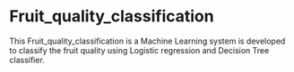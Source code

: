 # Fruit_quality_classification
This Fruit_quality_classification is a Machine Learning system is developed to classify the fruit quality using Logistic regression and Decision Tree classifier.
